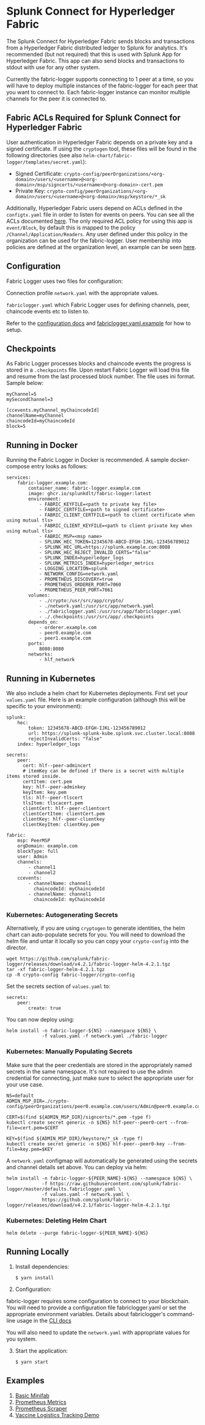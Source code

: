 # Splunk Connect for Hyperledger Fabric

The Splunk Connect for Hyperledger Fabric sends blocks and transactions from a Hyperledger Fabric distributed ledger to Splunk for analytics. It's recommended (but not required) that this is used with Splunk App for Hyperledger Fabric. This app can also send blocks and transactions to stdout with use for any other system.

Currently the fabric-logger supports connecting to 1 peer at a time, so you will have to deploy multiple instances of the fabric-logger for each peer that you want to connect to. Each fabric-logger instance can monitor multiple channels for the peer it is connected to.

## Fabric ACLs Required for Splunk Connect for Hyperledger Fabric

User authentication in Hyperledger Fabric depends on a private key and a signed certificate. If using the `cryptogen` tool, these files will be found in the following directories (see also `helm-chart/fabric-logger/templates/secret.yaml`):

-   Signed Certificate: `crypto-config/peerOrganizations/<org-domain>/users/<username>@<org-domain>/msp/signcerts/<username>@<org-domain>-cert.pem`
-   Private Key: `crypto-config/peerOrganizations/<org-domain>/users/<username>@<org-domain>/msp/keystore/*_sk`

Additionally, Hyperledger Fabric users depend on ACLs defined in the `configtx.yaml` file in order to listen for events on peers. You can see all the ACLs documented [here](https://github.com/hyperledger/fabric/blob/309194182870aebc1e5faf153ea9e4aabda25b8e/sampleconfig/configtx.yaml#L144). The only required ACL policy for using this app is `event/Block`, by default this is mapped to the policy `/Channel/Application/Readers`. Any user defined under this policy in the organization can be used for the fabric-logger. User membership into policies are defined at the organization level, an example can be seen [here](https://github.com/hyperledger/fabric/blob/309194182870aebc1e5faf153ea9e4aabda25b8e/sampleconfig/configtx.yaml#L38).

## Configuration

Fabric Logger uses two files for configuration:

Connection profile `network.yaml` with the appropriate values.

`fabriclogger.yaml` which Fabric Logger uses for defining channels, peer, chaincode events etc to listen to.

Refer to the [configuration docs](./docs/configuration.md) and [fabriclogger.yaml.example](./fabriclogger.yaml.example) for how to setup.

## Checkpoints

As Fabric Logger processes blocks and chaincode events the progress is stored in a `.checkpoints` file. Upon restart Fabric Logger will load this file and resume from the last processed block number. The file uses ini format. Sample below:

```
myChannel=5
mySecondChannel=3

[ccevents.myChannel_myChaincodeId]
channelName=myChannel
chaincodeId=myChaincodeId
block=5
```

## Running in Docker

Running the Fabric Logger in Docker is recommended. A sample docker-compose entry looks as follows:

    services:
        fabric-logger.example.com:
            container_name: fabric-logger.example.com
            image: ghcr.io/splunkdlt/fabric-logger:latest
            environment:
                - FABRIC_KEYFILE=<path to private key file>
                - FABRIC_CERTFILE=<path to signed certificate>
                - FABRIC_CLIENT_CERTFILE=<path to client certificate when using mutual tls>
                - FABRIC_CLIENT_KEYFILE=<path to client private key when using mutual tls>
                - FABRIC_MSP=<msp name>
                - SPLUNK_HEC_TOKEN=12345678-ABCD-EFGH-IJKL-123456789012
                - SPLUNK_HEC_URL=https://splunk.example.com:8088
                - SPLUNK_HEC_REJECT_INVALID_CERTS="false"
                - SPLUNK_INDEX=hyperledger_logs
                - SPLUNK_METRICS_INDEX=hyperledger_metrics
                - LOGGING_LOCATION=splunk
                - NETWORK_CONFIG=network.yaml
                - PROMETHEUS_DISCOVERY=true
                - PROMETHEUS_ORDERER_PORT=7060
                - PROMETHEUS_PEER_PORT=7061
            volumes:
                - ./crypto:/usr/src/app/crypto/
                - ./network.yaml:/usr/src/app/network.yaml
                - ./fabriclogger.yaml:/usr/src/app/fabriclogger.yaml
                - ./.checkpoints:/usr/src/app/.checkpoints
            depends_on:
                - orderer.example.com
                - peer0.example.com
                - peer1.example.com
            ports:
                8080:8080
            networks:
                - hlf_network

## Running in Kubernetes

We also include a helm chart for Kubernetes deployments. First set your `values.yaml` file. Here is an example configuration (although this will be specific to your environment):

    splunk:
        hec:
            token: 12345678-ABCD-EFGH-IJKL-123456789012
            url: https://splunk-splunk-kube.splunk.svc.cluster.local:8088
            rejectInvalidCerts: "false"
        index: hyperledger_logs

    secrets:
        peer:
          cert: hlf--peer-admincert
          # itemKey can be defined if there is a secret with multiple items stored inside.
          certItem: cert.pem
          key: hlf--peer-adminkey
          keyItem: key.pem
          tls: hlf--peer-tlscert
          tlsItem: tlscacert.pem
          clientCert: hlf--peer-clientcert
          clientCertItem: clientCert.pem
          clientKey: hlf--peer-clientkey
          clientKeyItem: clientKey.pem

    fabric:
        msp: PeerMSP
        orgDomain: example.com
        blockType: full
        user: Admin
        channels:
            - channel1
            - channel2
        ccevents:
            - channelName: channel1
              chaincodeId: myChaincodeId
            - channelName: channel1
              chaincodeId: myChaincodeId

### Kubernetes: Autogenerating Secrets

Alternatively, if you are using `cryptogen` to generate identities, the helm chart can auto-populate secrets for you. You will need to download the helm file and untar it locally so you can copy your `crypto-config` into the director.

    wget https://github.com/splunk/fabric-logger/releases/download/v4.2.1/fabric-logger-helm-4.2.1.tgz
    tar -xf fabric-logger-helm-4.2.1.tgz
    cp -R crypto-config fabric-logger/crypto-config

Set the secrets section of `values.yaml` to:

    secrets:
        peer:
            create: true

You can now deploy using:

    helm install -n fabric-logger-${NS} --namespace ${NS} \
                 -f values.yaml -f network.yaml ./fabric-logger

### Kubernetes: Manually Populating Secrets

Make sure that the peer credentials are stored in the appropriately named secrets in the same namespace. It's not required to use the admin credential for connecting, just make sure to select the appropriate user for your use case.

    NS=default
    ADMIN_MSP_DIR=./crypto-config/peerOrganizations/peer0.example.com/users/Admin@peer0.example.com/msp

    CERT=$(find ${ADMIN_MSP_DIR}/signcerts/*.pem -type f)
    kubectl create secret generic -n ${NS} hlf-peer--peer0-cert --from-file=cert.pem=$CERT

    KEY=$(find ${ADMIN_MSP_DIR}/keystore/*_sk -type f)
    kubectl create secret generic -n ${NS} hlf-peer--peer0-key --from-file=key.pem=$KEY

A `network.yaml` configmap will automatically be generated using the secrets and channel details set above. You can deploy via helm:

    helm install -n fabric-logger-${PEER_NAME}-${NS} --namespace ${NS} \
                 -f https://raw.githubusercontent.com/splunk/fabric-logger/master/defaults.fabriclogger.yaml \
                 -f values.yaml -f network.yaml \
                 https://github.com/splunk/fabric-logger/releases/download/v4.2.1/fabric-logger-helm-4.2.1.tgz

### Kubernetes: Deleting Helm Chart

    helm delete --purge fabric-logger-${PEER_NAME}-${NS}

## Running Locally

1.  Install dependencies:

        $ yarn install

2.  Configuration:

fabric-logger requires some configuration to connect to your blockchain. You will need to provide a configuration file fabriclogger.yaml or set the appropriate environment variables. Details about fabriclogger's command-line usage in the [CLI docs](./docs/cli.md)

You will also need to update the `network.yaml` with appropriate values for you system.

3.  Start the application:

        $ yarn start

## Examples

1. [Basic Minifab](./examples/minifab/README.md)
2. [Prometheus Metrics](./examples/prometheus-metrics/README.md)
3. [Prometheus Scraper](./examples/prometheus-scraper/README.md)
4. [Vaccine Logistics Tracking Demo](./examples/vaccine-demo/README.md)
